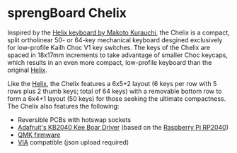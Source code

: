 # sprengBoard Chelix

Inspired by the [Helix keyboard by Makoto Kurauchi](https://github.com/MakotoKurauchi/helix), the Chelix is a compact, split ortholinear 50- or 64-key mechanical keyboard desgined exclusively for low-profile Kailh Choc V1 key switches. The keys of the Chelix are spaced in 18x17mm increments to take advantage of smaller Choc keycaps, which results in an even more compact, low-profile keyboard than the original [Helix](https://github.com/MakotoKurauchi/helix).

Like the [Helix](https://github.com/MakotoKurauchi/helix), the Chelix features a 6x5+2 layout (6 keys per row with 5 rows plus 2 thumb keys; total of 64 keys) with a removable bottom row to form a 6x4+1 layout (50 keys) for those seeking the ultimate compactness. The Chelix also features the following:

* Reversible PCBs with hotswap sockets
* [Adafruit's KB2040 Kee Boar Driver](https://www.adafruit.com/product/5302) (based on the [Raspberry Pi RP2040](https://www.raspberrypi.com/products/rp2040/))
* [QMK firmware](https://github.com/qmk)
* [VIA](https://www.caniusevia.com/) compatible (json upload required)
